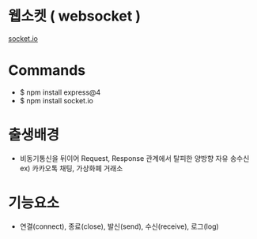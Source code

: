 # 웹소켓 ( websocket )
<a href="https://socket.io/get-started/chat">socket.io</a>
# Commands
- $ npm install express@4
- $ npm install socket.io

# 출생배경
- 비동기통신을 뒤이어 Request, Response 관계에서 탈피한 양방향 자유 송수신
ex) 카카오톡 채팅, 가상화폐 거래소

# 기능요소
- 연결(connect), 종료(close), 발신(send), 수신(receive), 로그(log)



